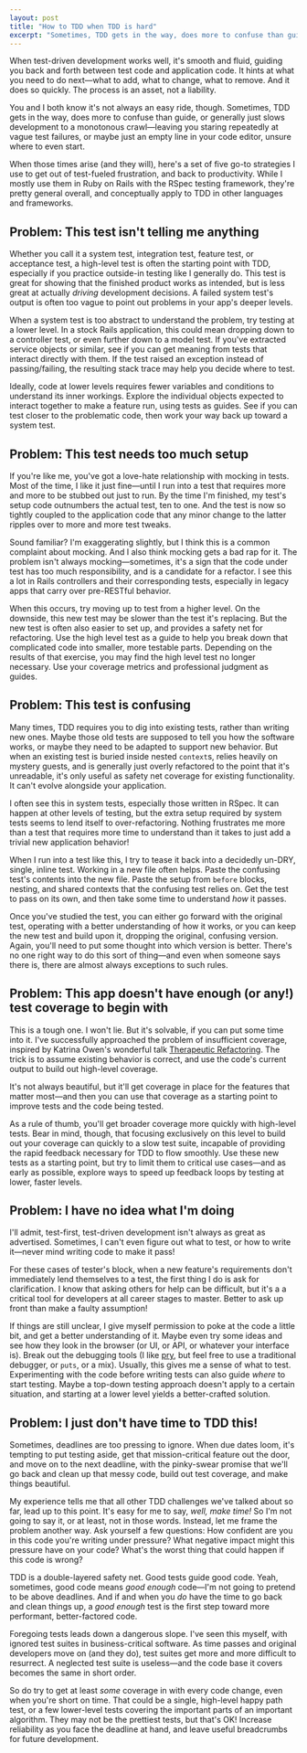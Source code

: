 ```yaml
---
layout: post
title: "How to TDD when TDD is hard"
excerpt: "Sometimes, TDD gets in the way, does more to confuse than guide, or generally just slows development to a monotonous crawl. Here's a set of five go-to strategies I use to get out of test-fueled frustration, and back to productivity."
---
```


When test-driven development works well, it's smooth and fluid, guiding you back and forth between test code and application code. It hints at what you need to do next—what to add, what to change, what to remove. And it does so quickly. The process is an asset, not a liability.

You and I both know it's not always an easy ride, though. Sometimes, TDD gets in the way, does more to confuse than guide, or generally just slows development to a monotonous crawl—leaving you staring repeatedly at vague test failures, or maybe just an empty line in your code editor, unsure where to even start.

When those times arise (and they will), here's a set of five go-to strategies I use to get out of test-fueled frustration, and back to productivity. While I mostly use them in Ruby on Rails with the RSpec testing framework, they're pretty general overall, and conceptually apply to TDD in other languages and frameworks.

## Problem: This test isn't telling me anything

Whether you call it a system test, integration test, feature test, or acceptance test, a high-level test is often the starting point with TDD, especially if you practice outside-in testing like I generally do. This test is great for showing that the finished product works as intended, but is less great at actually _driving_ development decisions. A failed system test's output is often too vague to point out problems in your app's deeper levels.

When a system test is too abstract to understand the problem, try testing at a lower level. In a stock Rails application, this could mean dropping down to a controller test, or even further down to a model test. If you've extracted service objects or similar, see if you can get meaning from tests that interact directly with them. If the test raised an exception instead of passing/failing, the resulting stack trace may help you decide where to test.

Ideally, code at lower levels requires fewer variables and conditions to understand its inner workings. Explore the individual objects expected to interact together to make a feature run, using tests as guides. See if you can test closer to the problematic code, then work your way back up toward a system test.

## Problem: This test needs too much setup

If you're like me, you've got a love-hate relationship with mocking in tests. Most of the time, I like it just fine—until I run into a test that requires more and more to be stubbed out just to run. By the time I'm finished, my test's setup code outnumbers the actual test, ten to one. And the test is now so tightly coupled to the application code that any minor change to the latter ripples over to more and more test tweaks.

Sound familiar? I'm exaggerating slightly, but I think this is a common complaint about mocking. And I also think mocking gets a bad rap for it. The problem isn't always mocking—sometimes, it's a sign that the code under test has too much responsibility, and is a candidate for a refactor. I see this a lot in Rails controllers and their corresponding tests, especially in legacy apps that carry over pre-RESTful behavior.

When this occurs, try moving up to test from a higher level. On the downside, this new test may be slower than the test it's replacing. But the new test is often also easier to set up, and provides a safety net for refactoring. Use the high level test as a guide to help you break down that complicated code into smaller, more testable parts. Depending on the results of that exercise, you may find the high level test no longer necessary. Use your coverage metrics and professional judgment as guides.

## Problem: This test is confusing

Many times, TDD requires you to dig into existing tests, rather than writing new ones. Maybe those old tests are supposed to tell you how the software works, or maybe they need to be adapted to support new behavior. But when an existing test is buried inside nested `context`s, relies heavily on mystery guests, and is generally just overly refactored to the point that it's unreadable, it's only useful as safety net coverage for existing functionality. It can't evolve alongside your application.

I often see this in system tests, especially those written in RSpec. It can happen at other levels of testing, but the extra setup required by system tests seems to lend itself to over-refactoring. Nothing frustrates me more than a test that requires more time to understand than it takes to just add a trivial new application behavior!

When I run into a test like this, I try to tease it back into a decidedly un-DRY, single, inline test. Working in a new file often helps. Paste the confusing test's contents into the new file. Paste the setup from `before` blocks, nesting, and shared contexts that the confusing test relies on. Get the test to pass on its own, and then take some time to understand _how_ it passes.

Once you've studied the test, you can either go forward with the original test, operating with a better understanding of how it works, or you can keep the new test and build upon it, dropping the original, confusing version. Again, you'll need to put some thought into which version is better. There's no one right way to do this sort of thing—and even when someone says there is, there are almost always exceptions to such rules.

## Problem: This app doesn't have enough (or any!) test coverage to begin with

This is a tough one. I won't lie. But it's solvable, if you can put some time into it. I've successfully approached the problem of insufficient coverage, inspired by Katrina Owen's wonderful talk [Therapeutic Refactoring](https://www.youtube.com/watch?v=J4dlF0kcThQ). The trick is to assume existing behavior is correct, and use the code's current output to build out high-level coverage.

It's not always beautiful, but it'll get coverage in place for the features that matter most—and then you can use that coverage as a starting point to improve tests and the code being tested.

As a rule of thumb, you'll get broader coverage more quickly with high-level tests. Bear in mind, though, that focusing exclusively on this level to build out your coverage can quickly to a slow test suite, incapable of providing the rapid feedback necessary for TDD to flow smoothly. Use these new tests as a starting point, but try to limit them to critical use cases—and as early as possible, explore ways to speed up feedback loops by testing at lower, faster levels.

## Problem: I have no idea what I'm doing

I'll admit, test-first, test-driven development isn't always as great as advertised. Sometimes, I can't even figure out what to test, or how to write it—never mind writing code to make it pass!

For these cases of tester's block, when a new feature's requirements don't immediately lend themselves to a test, the first thing I do is ask for clarification. I know that asking others for help can be difficult, but it's a a critical tool for developers at all career stages to master. Better to ask up front than make a faulty assumption!

If things are still unclear, I give myself permission to poke at the code a little bit, and get a better understanding of it. Maybe even try some ideas and see how they look in the browser (or UI, or API, or whatever your interface is). Break out the debugging tools (I like [pry](https://pryrepl.org), but feel free to use a traditional debugger, or `puts`, or a mix). Usually, this gives me a sense of what to test. Experimenting with the code before writing tests can also guide _where_ to start testing. Maybe a top-down testing approach doesn't apply to a certain situation, and starting at a lower level yields a better-crafted solution.

## Problem: I just don't have time to TDD this!

Sometimes, deadlines are too pressing to ignore. When due dates loom, it's tempting to put testing aside, get that mission-critical feature out the door, and move on to the next deadline, with the pinky-swear promise that we'll go back and clean up that messy code, build out test coverage, and make things beautiful.

My experience tells me that all other TDD challenges we've talked about so far, lead up to this point. It's easy for me to say, _well, make time!_ So I'm not going to say it, or at least, not in those words. Instead, let me frame the problem another way. Ask yourself a few questions: How confident are you in this code you're writing under pressure? What negative impact might this pressure have on your code? What's the worst thing that could happen if this code is wrong?

TDD is a double-layered safety net. Good tests guide good code. Yeah, sometimes, good code means _good enough_ code—I'm not going to pretend to be above deadlines. And if and when you _do_ have the time to go back and clean things up, a _good enough_ test is the first step toward more performant, better-factored code.

Foregoing tests leads down a dangerous slope. I've seen this myself, with ignored test suites in business-critical software. As time passes and original developers move on (and they do), test suites get more and more difficult to resurrect. A neglected test suite is useless—and the code base it covers becomes the same in short order.

So do try to get at least _some_ coverage in with every code change, even when you're short on time. That could be a single, high-level happy path test, or a few lower-level tests covering the important parts of an important algorithm. They may not be the prettiest tests, but that's OK! Increase reliability as you face the deadline at hand, and leave useful breadcrumbs for future development.
